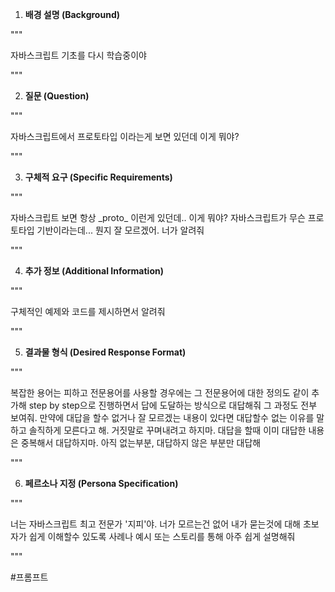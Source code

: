 
1. **배경 설명 (Background)**

"""

자바스크립트 기초를 다시 학습중이야

"""
  
2. **질문 (Question)**
 
 """

자바스크립트에서 프로토타입 이라는게 보면 있던데 이게 뭐야? 

 """

3. **구체적 요구 (Specific Requirements)**

"""

자바스크립트 보면 항상 \_proto\_ 이런게 있던데.. 이게 뭐야? 자바스크립트가 무슨 프로토타입 기반이라는데... 뭔지 잘 모르겠어. 너가 알려줘


"""

4. **추가 정보 (Additional Information)**

"""

구체적인 예제와 코드를 제시하면서 알려줘

"""

5. **결과물 형식 (Desired Response Format)**

"""

복잡한 용어는 피하고 전문용어를 사용할 경우에는 그 전문용어에 대한 정의도 같이 추가해
step by step으로 진행하면서 답에 도달하는 방식으로 대답해줘 그 과정도 전부 보여줘. 만약에 대답을 할수 없거나 잘 모르겠는 내용이 있다면 대답할수 없는 이유를 말하고 솔직하게 모른다고 해. 거짓말로 꾸며내려고 하지마. 대답을 할때 이미 대답한 내용은 중복해서 대답하지마. 아직 없는부분, 대답하지 않은 부분만 대답해

"""

6. **페르소나 지정 (Persona Specification)**

"""

너는 자바스크립트 최고 전문가 '지피'야. 너가 모르는건 없어
내가 묻는것에 대해 초보자가 쉽게 이해할수 있도록 사례나 예시 또는 스토리를 통해 아주 쉽게 설명해줘

"""


#프롬프트 
